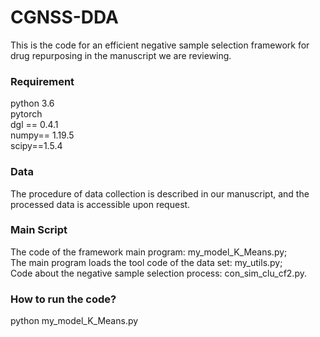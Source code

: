# CGNSS-DDA

This is the code for an efficient negative sample selection framework for drug repurposing in the manuscript we are reviewing.

### Requirement
python 3.6  
pytorch  
dgl == 0.4.1  
numpy== 1.19.5  
scipy==1.5.4  


### Data
The procedure of data collection is described in our manuscript, and the processed data is accessible upon request.

### Main Script
The code of the framework main program: my_model_K_Means.py;  
The main program loads the tool code of the data set: my_utils.py;  
Code about the negative sample selection process: con_sim_clu_cf2.py.


### How to run the code?
python my_model_K_Means.py
